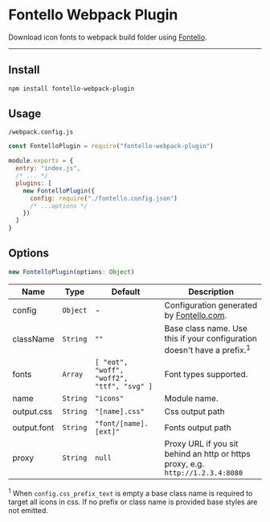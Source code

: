 # Fontello Webpack Plugin

Download icon fonts to webpack build folder using [Fontello](http://fontello.com).

---

## Install

```bash
npm install fontello-webpack-plugin
```

## Usage

`/webpack.config.js`
```js
const FontelloPlugin = require("fontello-webpack-plugin")

module.exports = {
  entry: "index.js",
  /* ... */
  plugins: [
    new FontelloPlugin({
      config: require("./fontello.config.json")
      /* ...options */
    })
  ]
}
```

## Options

```js
new FontelloPlugin(options: Object)
```

|Name|Type|Default|Description|
|----|----|-------|-----------|
|config|`Object`|-|Configuration generated by [Fontello.com](http://fontello.com).
|className|`String`|`""`|Base class name. Use this if your configuration doesn't have a prefix.<sup>1</sup>
|fonts|`Array`|`[ "eot", "woff", "woff2", "ttf", "svg" ]`|Font types supported.
|name|`String`|`"icons"`|Module name.
|output.css|`String`|`"[name].css"`|Css output path
|output.font|`String`|`"font/[name].[ext]"`|Fonts output path
|proxy|`String`|`null`|Proxy URL if you sit behind an http or https proxy, e.g. `http://1.2.3.4:8080`|

<sup>1</sup> When `config.css_prefix_text` is empty a base class name is required to target all icons in css. If no prefix or class name is provided base styles are not emitted.
